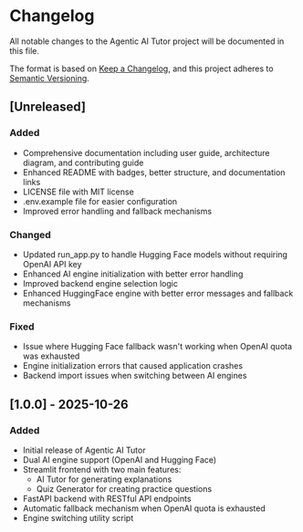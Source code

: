 # Changelog

All notable changes to the Agentic AI Tutor project will be documented in this file.

The format is based on [Keep a Changelog](https://keepachangelog.com/en/1.0.0/),
and this project adheres to [Semantic Versioning](https://semver.org/spec/v2.0.0.html).

## [Unreleased]

### Added
- Comprehensive documentation including user guide, architecture diagram, and contributing guide
- Enhanced README with badges, better structure, and documentation links
- LICENSE file with MIT license
- .env.example file for easier configuration
- Improved error handling and fallback mechanisms

### Changed
- Updated run_app.py to handle Hugging Face models without requiring OpenAI API key
- Enhanced AI engine initialization with better error handling
- Improved backend engine selection logic
- Enhanced HuggingFace engine with better error messages and fallback mechanisms

### Fixed
- Issue where Hugging Face fallback wasn't working when OpenAI quota was exhausted
- Engine initialization errors that caused application crashes
- Backend import issues when switching between AI engines

## [1.0.0] - 2025-10-26

### Added
- Initial release of Agentic AI Tutor
- Dual AI engine support (OpenAI and Hugging Face)
- Streamlit frontend with two main features:
  - AI Tutor for generating explanations
  - Quiz Generator for creating practice questions
- FastAPI backend with RESTful API endpoints
- Automatic fallback mechanism when OpenAI quota is exhausted
- Engine switching utility script